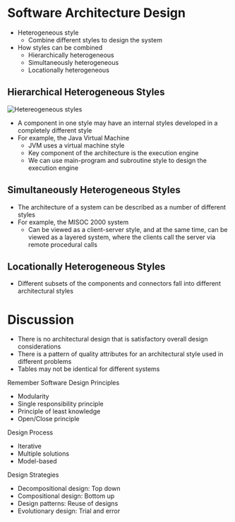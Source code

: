 # Software Architecture Design

-   Heterogeneous style
    -   Combine different styles to design the system
-   How styles can be combined
    -   Hierarchically heterogeneous
    -   Simultaneously heterogeneous
    -   Locationally heterogeneous

## Hierarchical Heterogeneous Styles

![Hetereogeneous styles](https://www.routledgehandbooks.com/assets/9780429399602/graphics/fig3_4.jpg)

-   A component in one style may have an internal styles developed in a completely different style
-   For example, the Java Virtual Machine
    -   JVM uses a virtual machine style
    -   Key component of the architecture is the execution engine
    -   We can use main-program and subroutine style to design the execution engine

## Simultaneously Heterogeneous Styles

-   The architecture of a system can be described as a number of different styles
-   For example, the MISOC 2000 system
    -   Can be viewed as a client-server style, and at the same time, can be viewed as a layered system, where the clients call the server via remote procedural calls

## Locationally Heterogeneous Styles

-   Different subsets of the components and connectors fall into different architectural styles

# Discussion

-   There is no architectural design that is satisfactory overall design considerations
-   There is a pattern of quality attributes for an architectural style used in different problems
-   Tables may not be identical for different systems

Remember Software Design Principles

-   Modularity
-   Single responsibility principle
-   Principle of least knowledge
-   Open/Close principle

Design Process

-   Iterative
-   Multiple solutions
-   Model-based

Design Strategies

-   Decompositional design: Top down
-   Compositional design: Bottom up
-   Design patterns: Reuse of designs
-   Evolutionary design: Trial and error
